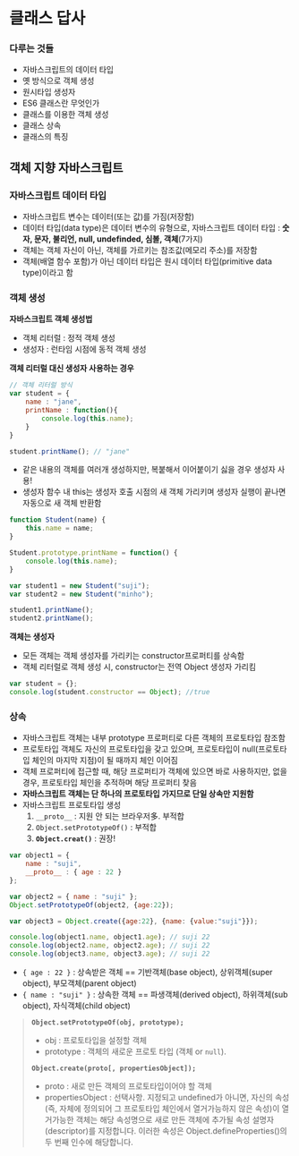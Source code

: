 # 클래스 답사

### 다루는 것들
- 자바스크립트의 데이터 타입
- 옛 방식으로 객체 생성
- 원시타입 생성자
- ES6 클래스란 무엇인가
- 클래스를 이용한 객체 생성
- 클래스 상속
- 클래스의 특징

## 객체 지향 자바스크립트

### 자바스크립트 데이터 타입
- 자바스크립트 변수는 데이터(또는 값)를 가짐(저장함)
- 데이터 타입(data type)은 데이터 변수의 유형으로,
	자바스크립트 데이터 타입 : **숫자, 문자, 불리언, null, undefinded, 심볼, 객체**(7가지)
- 객체는 객체 자신이 아닌, 객체를 가르키는 참조값(메모리 주소)를 저장함
- 객체(배열 함수 포함)가 아닌 데이터 타입은 원시 데이터 타입(primitive data type)이라고 함

### 객체 생성
**자바스크립트 객체 생성법**
- 객체 리터럴 : 정적 객체 생성
- 생성자 : 런타임 시점에 동적 객체 생성

**객체 리터럴 대신 생성자 사용하는 경우**
```js
// 객체 리터럴 방식
var student = {
	name : "jane",
	printName : function(){
		console.log(this.name);
	}
}

student.printName(); // "jane"
```

- 같은 내용의 객체를 여러개 생성하지만, 복붙해서 이어붙이기 싫을 경우 생성자 사용!
- 생성자 함수 내 this는 생성자 호출 시점의 새 객체 가리키며 생성자 실행이 끝나면 자동으로 새 객체 반환함

```js
function Student(name) {
	this.name = name;
}

Student.prototype.printName = function() {
	console.log(this.name);
}

var student1 = new Student("suji");
var student2 = new Student("minho");

student1.printName();
student2.printName();
```
**객체는 생성자**
- 모든 객체는 객체 생성자를 가리키는 constructor프로퍼티를 상속함
- 객체 리터럴로 객체 생성 시, constructor는 전역 Object 생성자 가리킴
```js
var student = {};
console.log(student.constructor == Object); //true
```

### 상속
- 자바스크립트 객체는 내부 prototype 프로퍼티로 다른 객체의 프로토타입 참조함
- 프로토타입 객체도 자신의 프로토타입을 갖고 있으며, 프로토타입이 null(프로토타입 체인의 마지막 지점)이 될 때까지 체인 이어짐
- 객체 프로퍼티에 접근할 때, 해당 프로퍼티가 객체에 있으면 바로 사용하지만,
	없을 경우, 프로토타입 체인을 추적하며 해당 프로퍼티 찾음
- **자바스크립트 객체는 단 하나의 프로토타입 가지므로 단일 상속만 지원함**
- 자바스크립트 프로토타입 생성
	1) `__proto__` : 지원 안 되는 브라우저多. 부적합
	2) `Object.setPrototypeOf()` : 부적합
	3) **`Object.creat()`** : 권장!

```js
var object1 = {
	name : "suji",
	__proto__ : { age : 22 }
};

var object2 = { name : "suji" };
Object.setPrototypeOf(object2, {age:22});

var object3 = Object.create({age:22}, {name: {value:"suji"}});

console.log(object1.name, object1.age); // suji 22
console.log(object2.name, object2.age); // suji 22
console.log(object3.name, object3.age); // suji 22
```
- `{ age : 22 }` : 상속받은 객체 == 기반객체(base object), 상위객체(super object), 부모객체(parent object)
- `{ name : "suji" }` : 상속한 객체 == 파생객체(derived object), 하위객체(sub object), 자식객체(child object)

>**`Object.setPrototypeOf(obj, prototype);`**
>- obj : 프로토타입을 설정할 객체
>- prototype : 객체의 새로운 프로토 타입  (객체 or `null`).
>
>**`Object.create(proto[, propertiesObject]);`**
>- proto : 새로 만든 객체의 프로토타입이어야 할 객체
>- propertiesObject : 선택사항. 지정되고 undefined가 아니면, 자신의 속성(즉, 자체에 정의되어 그 프로토타입 체인에서 열거가능하지 않은 속성)이 열거가능한 객체는 해당 속성명으로 새로 만든 객체에 추가될 속성 설명자(descriptor)를 지정합니다. 이러한 속성은 Object.defineProperties()의 두 번째 인수에 해당합니다.
